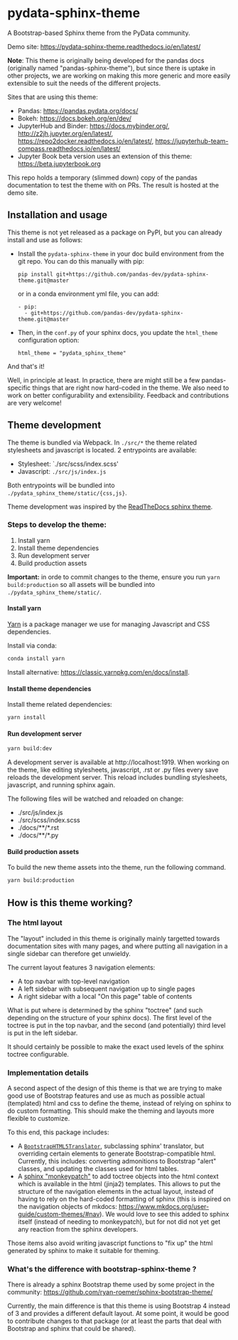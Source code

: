 # pydata-sphinx-theme

A Bootstrap-based Sphinx theme from the PyData community.

Demo site: https://pydata-sphinx-theme.readthedocs.io/en/latest/

**Note**: This theme is originally being developed for the pandas docs (originally named "pandas-sphinx-theme"),
but since there is uptake in other projects, we are working on making this more
generic and more easily extensible to suit the needs of the different projects.

Sites that are using this theme:

- Pandas: https://pandas.pydata.org/docs/
- Bokeh: https://docs.bokeh.org/en/dev/
- JupyterHub and Binder: https://docs.mybinder.org/, http://z2jh.jupyter.org/en/latest/, https://repo2docker.readthedocs.io/en/latest/, https://jupyterhub-team-compass.readthedocs.io/en/latest/
- Jupyter Book beta version uses an extension of this theme: https://beta.jupyterbook.org

This repo holds a temporary (slimmed down) copy of the pandas documentation to
test the theme with on PRs. The result is hosted at the demo site.

## Installation and usage

This theme is not yet released as a package on PyPI, but you can already install
and use as follows:

- Install the `pydata-sphinx-theme` in your doc build environment from the git
  repo. You can do this manually with pip:

  ```
  pip install git+https://github.com/pandas-dev/pydata-sphinx-theme.git@master
  ```

  or in a conda environment yml file, you can add:

  ```
  - pip:
    - git+https://github.com/pandas-dev/pydata-sphinx-theme.git@master
  ```

- Then, in the `conf.py` of your sphinx docs, you update the `html_theme`
  configuration option:

  ```
  html_theme = "pydata_sphinx_theme"
  ```

And that's it!

Well, in principle at least. In practice, there are might still be a few
pandas-specific things that are right now hard-coded in the theme. We also need
to work on better configurability and extensibility. Feedback and contributions
are very welcome!

## Theme development

The theme is bundled via Webpack. In `./src/*` the theme related stylesheets and javascript is located. 2 entrypoints are available:

- Stylesheet: `./src/scss/index.scss'
- Javascript: `./src/js/index.js`

Both entrypoints will be bundled into `./pydata_sphinx_theme/static/{css,js}`.

Theme development was inspired by the [ReadTheDocs sphinx theme](https://github.com/readthedocs/sphinx_rtd_theme).

### Steps to develop the theme:

1. Install yarn
2. Install theme dependencies
3. Run development server
4. Build production assets

**Important:** in orde to commit changes to the theme, ensure you run `yarn build:production` so all assets will be bundled into `./pydata_sphinx_theme/static/`.

#### Install yarn

[Yarn](https://yarnpkg.com) is a package manager we use for managing Javascript and CSS dependencies.

Install via conda:

```bash
conda install yarn
```

Install alternative: https://classic.yarnpkg.com/en/docs/install.

#### Install theme dependencies

Install theme related dependencies:

```bash
yarn install
```

#### Run development server

```bash
yarn build:dev
```

A development server is available at http://localhost:1919. When working
on the theme, like editing stylesheets, javascript, .rst or .py files
every save reloads the development server. This reload includes bundling
stylesheets, javascript, and running sphinx again.

The following files will be watched and reloaded on change:

- ./src/js/index.js
- ./src/scss/index.scss
- ./docs/\*\*/\*.rst
- ./docs/\*\*/\*.py

#### Build production assets

To build the new theme assets into the theme, run the following command.

```bash
yarn build:production
```

## How is this theme working?

### The html layout

The "layout" included in this theme is originally mainly targetted towards
documentation sites with many pages, and where putting all navigation in a
single sidebar can therefore get unwieldy.

The current layout features 3 navigation elements:

- A top navbar with top-level navigation
- A left sidebar with subsequent navigation up to single pages
- A right sidebar with a local "On this page" table of contents

What is put where is determined by the sphinx "toctree" (and such depending on
the structure of your sphinx docs). The first level of the toctree is put in the
top navbar, and the second (and potentially) third level is put in the left
sidebar.

It should certainly be possible to make the exact used levels of the sphinx
toctree configurable.

### Implementation details

A second aspect of the design of this theme is that we are trying to make good
use of Bootstrap features and use as much as possible actual (templated) html
and css to define the theme, instead of relying on sphinx to do custom
formatting. This should make the theming and layouts more flexible to customize.

To this end, this package includes:

- A [`BootstrapHTML5Translator`](./pydata_sphinx_theme/bootstrap_html_translator.py),
  subclassing sphinx' translator, but overriding certain elements to generate
  Bootstrap-compatible html. Currently, this includes: converting admonitions to
  Bootstrap "alert" classes, and updating the classes used for html tables.
- A [sphinx "monkeypatch"](./pydata_sphinx_theme/__init__.py) to add toctree
  objects into the html context which is available in the html (jinja2)
  templates. This allows to put the structure of the navigation elements in the
  actual layout, instead of having to rely on the hard-coded formatting of
  sphinx (this is inspired on the navigation objects of mkdocs:
  https://www.mkdocs.org/user-guide/custom-themes/#nav). We would love to see
  this added to sphinx itself (instead of needing to monkeypatch), but for not
  did not yet get any reaction from the sphinx developers.

Those items also avoid writing javascript functions to "fix up" the html
generated by sphinx to make it suitable for theming.

### What's the difference with bootstrap-sphinx-theme ?

There is already a sphinx Bootstrap theme used by some project in the community:
https://github.com/ryan-roemer/sphinx-bootstrap-theme/

Currently, the main difference is that this theme is using Bootstrap 4 instead
of 3 and provides a different default layout. At some point, it would be good to
contribute changes to that package (or at least the parts that deal with
Bootstrap and sphinx that could be shared).
